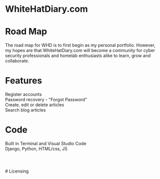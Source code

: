 # WhiteHatDiary.com 
# Road Map
The road map for WHD is to first begin as my personal portfolio. However, my hopes are that WhiteHatDiary.com will become a community for cyber security professionals and homelab enthusiasts alike to learn, grow and collaborate.
<br /> 
# Features
 Register accounts
 <br />
 Password recovery - "Forgot Password"
 <br />
 Create, edit or delete articles
 <br />
 Search blog articles
 

# Code
Built in Terminal and Visual Studio Code
<br />
Django, Python, HTML/css, JS
# 
<br />
# Licensing
<br />
<br />
<br />
<br />
